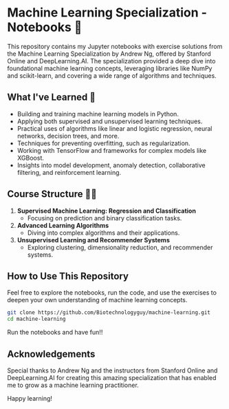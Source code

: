 # Machine Learning Specialization - Notebooks 📒

This repository contains my Jupyter notebooks with exercise solutions from the Machine Learning Specialization by Andrew Ng, offered by Stanford Online and DeepLearning.AI. The specialization provided a deep dive into foundational machine learning concepts, leveraging libraries like NumPy and scikit-learn, and covering a wide range of algorithms and techniques.

## What I've Learned 📝

- Building and training machine learning models in Python.
- Applying both supervised and unsupervised learning techniques.
- Practical uses of algorithms like linear and logistic regression, neural networks, decision trees, and more.
- Techniques for preventing overfitting, such as regularization.
- Working with TensorFlow and frameworks for complex models like XGBoost.
- Insights into model development, anomaly detection, collaborative filtering, and reinforcement learning.

## Course Structure ✍🏻

1. **Supervised Machine Learning: Regression and Classification**
   - Focusing on prediction and binary classification tasks.
2. **Advanced Learning Algorithms**
   - Diving into complex algorithms and their applications.
3. **Unsupervised Learning and Recommender Systems**
   - Exploring clustering, dimensionality reduction, and recommender systems.

## How to Use This Repository

Feel free to explore the notebooks, run the code, and use the exercises to deepen your own understanding of machine learning concepts.
```bash
git clone https://github.com/Biotechnologyguy/machine-learning.git
cd machine-learning
```
Run the notebooks and have fun!!

## Acknowledgements

Special thanks to Andrew Ng and the instructors from Stanford Online and DeepLearning.AI for creating this amazing specialization that has enabled me to grow as a machine learning practitioner.

Happy learning!
